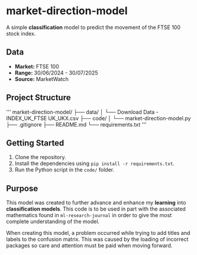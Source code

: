 # market-direction-model

A simple **classification** model to predict the movement of the FTSE 100 stock index.

## Data

* **Market:** FTSE 100
* **Range:** 30/06/2024 - 30/07/2025
* **Source:** MarketWatch

## Project Structure

'''
market-direction-model/
├── data/
│   └── Download Data - INDEX_UK_FTSE UK_UKX.csv
├── code/
│   └── market-direction-model.py
├── .gitignore
├── README.md
└── requirements.txt
'''

## Getting Started

1. Clone the repository.
2. Install the dependencies using `pip install -r requirements.txt`.
3. Run the Python script in the `code/` folder.

## Purpose

This model was created to further advance and enhance my **learning** into **classification models**. This code is to be used in part with the associated mathematics found in `ml-research-journal` in order to give the most complete understanding of the model.

When creating this model, a problem occurred while trying to add titles and labels to the confusion matrix. This was caused by the loading of incorrect packages so care and attention must be paid when moving forward.